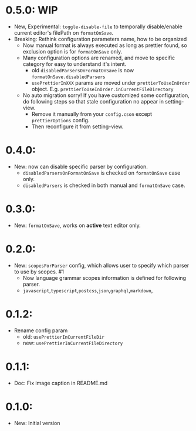 # 0.5.0: WIP
- New, Experimental: `toggle-disable-file` to temporally disable/enable current editor's filePath on `formatOnSave`.
- Breaking: Rethink configuration parameters name, how to be organized
  - Now manual format is always executed as long as prettier found, so exclusion option is for `formatOnSave` only.
  - Many configuration options are renamed, and move to specific category for easy to understand it's intent.
    - old `disabledParsersOnFormatOnSave` is now `formatOnSave.disabledParsers`
    - `usePrettierInXXX` params are moved under `prettierToUseInOrder` object. E.g. `prettierToUseInOrder.inCurrentFileDirectory`
  - No auto migration sorry! If you have customized some configuration, do following steps so that stale configuration no appear in setting-view.
    - Remove it manually from your `config.cson` except `prettierOptions` config.
    - Then reconfigure it from setting-view.

# 0.4.0:
- New: now can disable specific parser by configuration.
  - `disabledParsersOnFormatOnSave` is checked on `formatOnSave` case only.
  - `disabledParsers` is checked in both manual and `formatOnSave` case.

# 0.3.0:
- New: `formatOnSave`, works on **active** text editor only.

# 0.2.0:
- New: `scopesForParser` config, which allows user to specify which parser to use by scopes. #1
  - Now language grammar scopes information is defined for following parser.
  - `javascript`,`typescript`,`postcss`,`json`,`graphql`,`markdown`,

# 0.1.2:
- Rename config param
  - old: `usePrettierInCurrentFileDir`
  - new: `usePrettierInCurrentFileDirectory`

# 0.1.1:
- Doc: Fix image caption in README.md

# 0.1.0:
- New: Initial version
